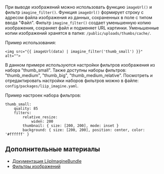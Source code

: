 При выводе изображений можно использовать функцию ``imageUrl()`` и фильтр ``imagine_filter()``. Функция ``imageUrl()`` формирует строку с адресом файла изображения из данных, сохраненных в поле с типом ввода "Файл". Фильтр ``imagine_filter()`` создает уменьшенную копию изображения, сохраняет файл и подменяет URL картинки. Уменьшенные копии изображений хранятся в папке: ``/public/uploads/thumbs/cache/``.

Пример использования:
~~~
<img src="{{ imageUrl(data) | imagine_filter('thumb_small') }}" alt="">
~~~

В данном примере используются настройки фильтров изображения из набора "thumb_small". Также доступны наборы фильтров: "thumb_medium", "thumb_big", "thumb_medium_relative". Посмотреть и отредактировать настройки наборов фильтров можно в файле: ``config/packages/liip_imagine.yaml``.

Пример настроек набора фильтров:
~~~
thumb_small:
    quality: 85
    filters:
        relative_resize:
            widen: 200
        thumbnail: { size: [200, 200], mode: inset }
        background: { size: [200, 200], position: center, color: '#ffffff' }
~~~

Дополнительные материалы
------------------------
- [Документация LiipImagineBundle](http://symfony.com/doc/master/bundles/LiipImagineBundle/index.html)
- [Фильтры изображений](http://symfony.com/doc/master/bundles/LiipImagineBundle/filters.html#built-in-filters)
